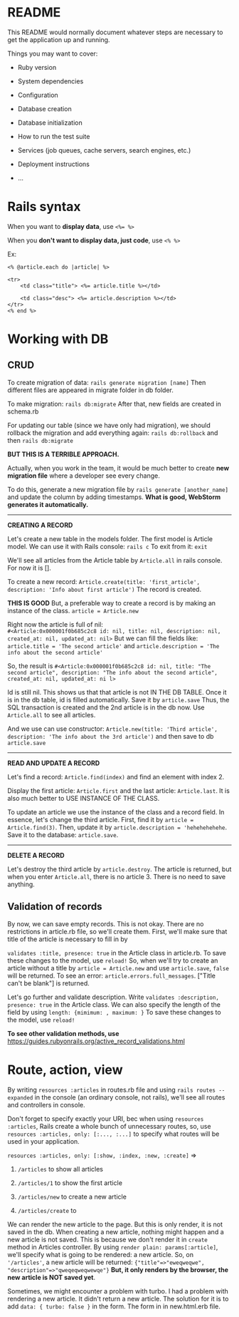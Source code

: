 # README

This README would normally document whatever steps are necessary to get the
application up and running.

Things you may want to cover:

* Ruby version

* System dependencies

* Configuration

* Database creation

* Database initialization

* How to run the test suite

* Services (job queues, cache servers, search engines, etc.)

* Deployment instructions

* ...

<h1> Rails syntax </h1>

When you want to **display data**, use `<%= %>`

When you **don't want to display data, just code**, use `<% %>`

Ex: 

    <% @article.each do |article| %>

    <tr>
        <td class="title"> <%= article.title %></td>
    
        <td class="desc"> <%= article.description %></td>
    </tr>
    <% end %>


<h1> Working with DB </h1>

<h2>CRUD</h2>

To create migration of data:
`rails generate migration [name]`
Then different files are appeared in migrate folder in db folder.

To make migration: `rails db:migrate`
After that, new fields are created in schema.rb

For updating our table (since we have only had migration), we should rollback the migration and add everything
again: `rails db:rollback` and then `rails db:migrate`

**BUT THIS IS A TERRIBLE APPROACH.**

Actually, when you work in the team, it would be much better to create
**new migration file** where a developer see every change. 

To do this, generate a new migration file by `rails generate [another_name]
` and update the column by adding timestamps. **What is good, WebStorm
generates it automatically.**

______
**CREATING A RECORD**

Let's create a new table in the models folder. 
The first model is Article model. We can use it with Rails console: `rails c`
To exit from it: `exit`

We'll see all articles from the Article table by `Article.all` in rails console.
For now it is [].

To create a new record: `Article.create(title: 'first_article', description: 'Info about first article')`
The record is created. 

**THIS IS GOOD** But, a preferable way to create a record is by making an 
instance of the class. 
`article = Article.new`

Right now the article is full of nil:  
`#<Article:0x000001f0b685c2c8 id: nil, title: nil, description: nil, created_at: nil, updated_at: nil>`
But we can fill the fields like:   `article.title = 'The second article'` and 
`article.description = 'The info about the second article'`

So, the result is `#<Article:0x000001f0b685c2c8 id: nil, title: "The second article", description: "The info about the second article", created_at: nil, updated_at: ni
l>`

Id is still nil. This shows us that that article is not IN THE DB TABLE.
Once it is in the db table, id is filled automatically.
Save it by `article.save`
Thus, the SQL transaction is created and the 2nd article is in the db now.
Use `Article.all` to see all articles.

And we use can use constructor: `Article.new(title: 'Third article', description: 'The info about the 3rd article')`
and then save to db `article.save`

_____
**READ AND UPDATE A RECORD**

Let's find a record: `Article.find(index)` and find an element with index 2.

Display the first article: `Article.first` and the last article: `Article.last`.
It is also much better to USE INSTANCE OF THE CLASS.

To update an article we use the instance of the class and a record field.
In essence, let's change the third article.
First, find it by `article = Article.find(3)`. Then, update it by `article.description = 'hehehehehehe`.
Save it to the database: `article.save`.

______
**DELETE A RECORD**

Let's destroy the third article by `article.destroy`. The article is returned, but when you enter `Article.all`, there is
no article 3. There is no need to save anything.

<h2> Validation of records </h2>
By now, we can save empty records. This is not okay. There are no restrictions in article.rb file,
so we'll create them. First, we'll make sure that title of the article is necessary to fill in by

`validates :title, presence: true` in the Article class in article.rb. 
To save these changes to the model, use `reload!`
So, when we'll try to create an article without a title by `article = Article.new` and use `article.save`, `false` will be returned.
To see an error: `article.errors.full_messages`. ["Title can't be blank"] is returned.

Let's go further and validate description. Write `validates :description, presence: true` in the Article class.
We can also specify the length of the field by using `length: {mimimum: , maximum: }`
To save these changes to the model, use `reload!`

**To see other validation methods, use** https://guides.rubyonrails.org/active_record_validations.html

<h1>Route, action, view</h1>

By writing `resources :articles` in routes.rb file and using `rails routes --expanded` in the 
console (an ordinary console, not rails), we'll see all routes and controllers in console.

Don't forget to specify exactly your URI, bec when using `resources :articles`, Rails create
a whole bunch of unnecessary routes, so, use `resources :articles, only: [:..., :...]` to
specify what routes will be used in your application.

`resources :articles, only: [:show, :index, :new, :create]` =>

1. `/articles` to show all articles

2. `/articles/1` to show the first article

3. `/articles/new` to create a new article

4. `/articles/create` to 

We can render the new article to the page. But this is only render, it is not
saved in the db.
When creating a new article, nothing might happen and a new article is not saved.
This is because we don't render it in `create` method in Articles controller. 
By using `render plain: params[:article]`, we'll specify what is going to be rendered: a new article.
So, on `'/articles'`, a new article will be returned: `{"title"=>"eweqweqwe", "description"=>"qweqeqweqwewqe"}`
**But, it only renders by the browser, the new article is NOT saved yet**.

Sometimes, we might encounter a problem with turbo. 
I had a problem with rendering a new article. It didn't return a new article.
The solution for it is to add `data: { turbo: false }` in the form.
The form in in new.html.erb file.





































